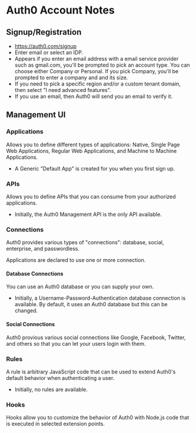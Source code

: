# Auth0 Account Notes


## Signup/Registration

- https://auth0.com/signup
- Enter email or select an IDP.
- Appears if you enter an email address with a email service provider such as gmail.com, you'll be prompted to pick an account type. You can choose either Company or Personal. If you pick Company, you'll be prompted to enter a company and and its size.
- If you need to pick a specific region and/or a custom tenant domain, then select "I need advanced features".
- If you use an email, then Auth0 will send you an email to verify it.


## Management UI

### Applications

Allows you to define different types of applications: Native, Single Page Web Applications, Regular Web Applications, and Machine to Machine Applications.

- A Generic "Default App" is created for you when you first sign up.

### APIs

Allows you to define APIs that you can consume from your authorized applications.

- Initially, the Auth0 Management API is the only API available.

### Connections

Auth0 provides various types of "connections": database, social, enterprise, and passwordless.

Applications are declared to use one or more connection.

#### Database Connections

You can use an Auth0 database or you can supply your own.

- Initially, a Username-Password-Authentication database connection is available. By default, it uses an Auth0 database but this can be changed.

#### Social Connections

Auth0 provious various social connections like Google, Facebook, Twitter, and others so that you can let your users login with them.

### Rules

A rule is arbitrary JavaScript code that can be used to extend Auth0's default behavior when authenticating a user.

- Initially, no rules are available.

### Hooks

Hooks allow you to customize the behavior of Auth0 with Node.js code that is executed in selected extension points.

